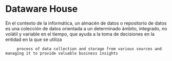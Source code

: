  # Dataware House

   En el contexto de la informática, un almacén de datos o repositorio de datos es una colección de datos orientada a un determinado ámbito, integrado, no volátil y variable en el tiempo, que ayuda a la toma de decisiones en la entidad en la que se utiliza

         process of data collection and storage from various sources and managing it to provide valuable business insights

  
